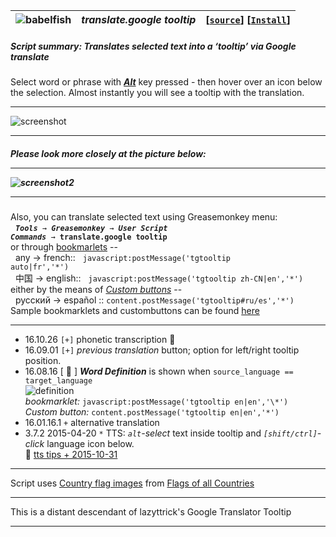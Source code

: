 | ![babelfish](/res/babelfish.gif) | ***translate.google tooltip*** | **[[`source`]](../src/translate.google_tooltip.user.js)** **[[`Install`]](/../../raw/master/src/translate.google_tooltip.user.js)** |
| :----: | :---- | ---------------------- |
##### *Script summary:*  Translates selected text into a ‘tooltip’ via Google translate 

Select word or phrase with <ins><strong><em>Alt</em></strong></ins> key pressed - then hover over an icon below the selection. 
Almost instantly you will see a tooltip with the translation. <hr>
![screenshot](../res/gimble.png)<br><hr>
##### *Please look more closely at the picture below:* <hr> ![screenshot2](../res/tgshot.png) <hr> 
Also, you can translate selected text using Greasemonkey menu:<br> &nbsp;  <code><i><b>Tools</b> → <b>Greasemonkey</b> → <b>User Script Commands</b></i>  → <b>translate.google tooltip</b></code><br>or through <a href=https://en.wikipedia.org/wiki/Bookmarklet>bookmarlets</a> -- </br> &nbsp; any → french:: &nbsp; <code>javascript:postMessage('tgtooltip auto|fr','\*')</code><br> &nbsp; 中国 → english:: &nbsp; <code>javascript:postMessage('tgtooltip zh-CN|en','\*')</code><br>either by the means of <em><a href=https://addons.mozilla.org/firefox/addon/custom-buttons>Custom buttons</a></em> -- <br>  &nbsp; русский → español :: <code>content.postMessage('tgtooltip#ru/es','\*')</code><br>Sample bookmarklets and custombuttons can be found <a href=https://cdn.jsdelivr.net/gh/trespassersW/UserScripts/htm/customButt.htm>here</a>

-------

* 16.10.26 `[+]` phonetic transcription :speech_balloon:
* 16.09.01 `[+]` *previous translation* button; option for left/right tooltip position.
* 16.08.16 [ :tropical_fish: ] ***Word Definition*** is shown when `source_language == target_language` <br> <img alt="definition" title="GT definition" src=https://github.com/trespassersW/UserScripts/raw/master/res/gt_def.png><br> *bookmarklet:* `javascript:postMessage('tgtooltip en|en','\*')`<br><em>Custom button:</em> `content.postMessage('tgtooltip en|en','*')`
* 16.01.16.1 `+` alternative translation
* 3.7.2 2015-04-20 `*` TTS: <em>`alt`-select</em> text inside tooltip and <em>`[shift/ctrl]`-click</em> language icon below. <br>  :loudspeaker: [tts tips + 2015-10-31](./translate_tts_tips.md) 

------

Script uses <a href=https://rawgit.com/trespassersW/UserScripts/master/Flags/index.html?gtrantoltip#> Country flag images</a>  from <a href="http://www.senojflags.com"> Flags of all Countries </a> 
<hr>  This is a distant descendant of lazyttrick's Google Translator Tooltip
 
------
